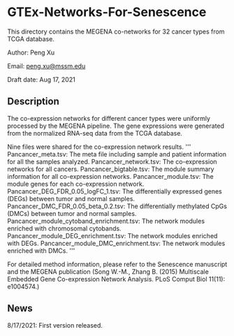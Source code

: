 # GTEx-Networks-For-Senescence

This directory contains the MEGENA co-networks for 32 cancer types from TCGA database.

Author: Peng Xu

Email: peng.xu@mssm.edu

Draft date: Aug 17, 2021

## Description

The co-expression networks for different cancer types were uniformly processed by the MEGENA pipeline. The gene expressions were generated from the normalized RNA-seq data from the TCGA database. 

Nine files were shared for the co-expression network results.
'''
Pancancer_meta.tsv: The meta file including sample and patient information for all the samples analyzed.
Pancancer_network.tsv: The co-expression networks for all cancers.
Pancancer_bigtable.tsv: The module summary information for all co-expression networks.
Pancancer_module.tsv: The module genes for each co-expression network.
Pancancer_DEG_FDR_0.05_logFC_1.tsv: The differentially expressed genes (DEGs) between tumor and normal samples.
Pancancer_DMC_FDR_0.05_beta_0.2.tsv: The differentially methylated CpGs (DMCs) between tumor and normal samples.
Pancancer_module_cytoband_enrichment.tsv: The network modules enriched with chromosomal cytobands.
Pancancer_module_DEG_enrichment.tsv: The network modules enriched with DEGs.
Pancancer_module_DMC_enrichment.tsv: The network modules enriched with DMCs.
'''

For detailed method information, please refer to the Senescence manuscript and the MEGENA publication (Song W.-M., Zhang B. (2015) Multiscale Embedded Gene Co-expression Network Analysis. PLoS Comput Biol 11(11): e1004574.)

## News

8/17/2021: First version released.

